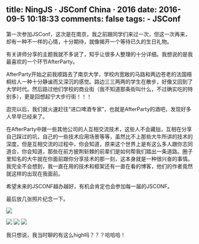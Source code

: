 title:      NingJS · JSConf China · 2016
date:       2016-09-5 10:18:33
comments:   false
tags:
    - JSConf
---

第一次参加JSConf，这次是在南京，我之前跟同学们来过一次，但这一次再来，却有一种不一样的心情，十分期待，就像揭开一个等待已久的生日礼物。

<!-- more -->

有关讲师分享的主题我就不多说了，知乎让很多人整理的十分详细。我想说的是我最喜欢的一个环节AfterParty。

AfterParty开始之前我顺路去了南京大学，学校内宽敞的马路和两边苍老的法国梧桐给人一种十分静谧而又深沉的感觉。路边三三两两的学生在散步，好像又回到了大学时代。然后路过他们学校的商业街（我不知道那条街叫什么，不过确实吃的特别多），更是回想起宁大步行街！！！


逛完以后，我们就火速赶往“进口啤酒专家”，也就是AfterParty的酒吧，发现好多人早早已经来了。

在AfterParty中跟一些其他公司的人互相交流技术，这些人不会藏拙，互相在分享自己踩过的坑，自己的一些技术应用场景等等，虽然比不上那些大牛所讲的技术的深度，但是互相交流的过程中，你会知道，原来这个世界上是有这么多人跟你志同道合，你会知道，那些在前方披荆斩棘的前辈们是如何帮我们踏出一条道路。圈子里知名的大牛就在你面前跟你分享技术的那一刻，这本身就是一种很兴奋的事情。我完全不会想到，我一直在用的技术和框架还有一直在看的博客，他们的作者竟然就这样的出现在我面前。

希望未来的JSCONF越办越好，有机会肯定也会参加每一届的JSCONF。

最后放几张照片纪念一下。

![](http://7xpp66.com1.z0.glb.clouddn.com/mmexport1472912221452.jpg)

![](http://7xpp66.com1.z0.glb.clouddn.com/P60903-085148.jpg)
![](http://7xpp66.com1.z0.glb.clouddn.com/img-a717a9e361efb587153840b413de83d9.jpg)
![](http://7xpp66.com1.z0.glb.clouddn.com/img-9978e97abf7e574111757f2fbe75a454.jpg)

我只想说，我当时聊的有这么high吗？？？哈哈哈！
